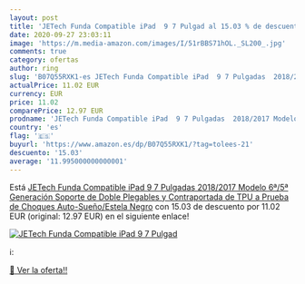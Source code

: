 ```yaml
---
layout: post
title: 'JETech Funda Compatible iPad  9 7 Pulgad al 15.03 % de descuento'
date: 2020-09-27 23:03:11
image: 'https://m.media-amazon.com/images/I/51rBBS71hOL._SL200_.jpg'
comments: true
category: ofertas
author: ring
slug: 'B07Q55RXK1-es JETech Funda Compatible iPad  9 7 Pulgadas  2018/2017 Modelo  6ª/5ª Generación   Soporte de Doble Plegables y Contraportada de TPU a Prueba de Choques  Auto-Sueño/Estela  Negro'
actualPrice: 11.02 EUR
currency: EUR
price: 11.02
comparePrice: 12.97 EUR
prodname: 'JETech Funda Compatible iPad  9 7 Pulgadas  2018/2017 Modelo  6ª/5ª Generación   Soporte de Doble Plegables y Contraportada de TPU a Prueba de Choques  Auto-Sueño/Estela  Negro'
country: 'es'
flag: '🇪🇸'
buyurl: 'https://www.amazon.es/dp/B07Q55RXK1/?tag=tolees-21'
descuento: '15.03'
average: '11.995000000000001'
---
```


Está [JETech Funda Compatible iPad  9 7 Pulgadas  2018/2017 Modelo  6ª/5ª Generación   Soporte de Doble Plegables y Contraportada de TPU a Prueba de Choques  Auto-Sueño/Estela  Negro](https://www.amazon.es/dp/B07Q55RXK1/?tag=tolees-21) con 15.03 de descuento por 11.02 EUR (original: 12.97 EUR) en el siguiente enlace!

[![JETech Funda Compatible iPad  9 7 Pulgad](https://m.media-amazon.com/images/I/51rBBS71hOL._SL200_.jpg)](https://www.amazon.es/dp/B07Q55RXK1/?tag=tolees-21)

ℹ️:


[🛒 Ver la oferta!!](https://www.amazon.es/dp/B07Q55RXK1/?tag=tolees-21)
